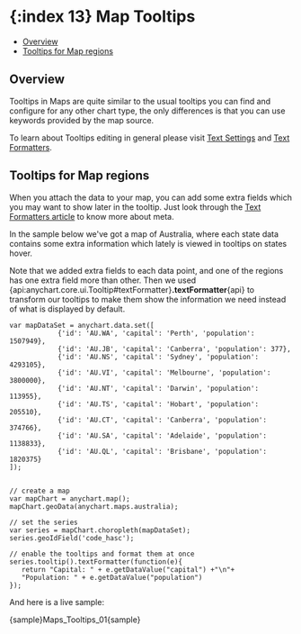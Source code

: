 {:index 13}
Map Tooltips
======================

* [Overview](#overview)
* [Tooltips for Map regions](#tooltips_for_map_regions)

## Overview 

Tooltips in Maps are quite similar to the usual tooltips you can find and configure for any other chart type, the only differences is that you can use keywords provided by the map source.

To learn about Tooltips editing in general please visit [Text Settings](../Appearance_Settings/Text_Settings) and [Text Formatters](../Common_Settings/Text_Formatters).

## Tooltips for Map regions

When you attach the data to your map, you can add some extra fields which you may want to show later in the tooltip. Just look through the [Text Formatters article](../Common_Settings/Text_Formatters) to know more about meta.

In the sample below we've got a map of Australia, where each state data contains some extra information which lately is viewed in tooltips on states hover.

Note that we added extra fields to each data point, and one of the regions has one extra field more than other. Then we used {api:anychart.core.ui.Tooltip#textFormatter}**.textFormatter**{api} to transform our tooltips to make them show the information we need instead of what is displayed by default.

```
var mapDataSet = anychart.data.set([
            {'id': 'AU.WA', 'capital': 'Perth', 'population': 1507949},
            {'id': 'AU.JB', 'capital': 'Canberra', 'population': 377},
            {'id': 'AU.NS', 'capital': 'Sydney', 'population': 4293105},
            {'id': 'AU.VI', 'capital': 'Melbourne', 'population': 3800000},
            {'id': 'AU.NT', 'capital': 'Darwin', 'population': 113955},
            {'id': 'AU.TS', 'capital': 'Hobart', 'population': 205510},
            {'id': 'AU.CT', 'capital': 'Canberra', 'population': 374766},
            {'id': 'AU.SA', 'capital': 'Adelaide', 'population': 1138833},
            {'id': 'AU.QL', 'capital': 'Brisbane', 'population': 1820375}
]);


// create a map
var mapChart = anychart.map();
mapChart.geoData(anychart.maps.australia);

// set the series
var series = mapChart.choropleth(mapDataSet);
series.geoIdField('code_hasc');

// enable the tooltips and format them at once
series.tooltip().textFormatter(function(e){
   return "Capital: " + e.getDataValue("capital") +"\n"+
   "Population: " + e.getDataValue("population")
});

```
And here is a live sample:

{sample}Maps\_Tooltips\_01{sample}
